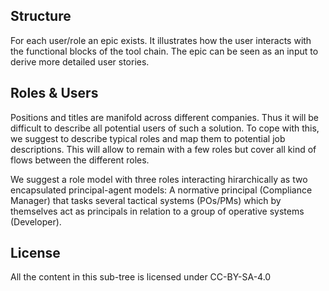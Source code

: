 ## Structure
For each user/role an epic exists. It illustrates how the user interacts with the functional blocks of the tool chain. The epic can be seen as an input to derive more detailed user stories.

## Roles & Users
Positions and titles are manifold across different companies. Thus it will be difficult to describe all potential users of such a solution. To cope with this, we suggest to describe typical roles and map them to potential job descriptions. This will allow to remain with a few roles but cover all kind of flows between the different roles.

We suggest a role model with three roles interacting hirarchically as two encapsulated principal-agent models: A normative principal (Compliance Manager) that tasks several tactical systems (POs/PMs) which by themselves act as principals in relation to a group of operative systems (Developer).

## License
All the content in this sub-tree is licensed under CC-BY-SA-4.0

